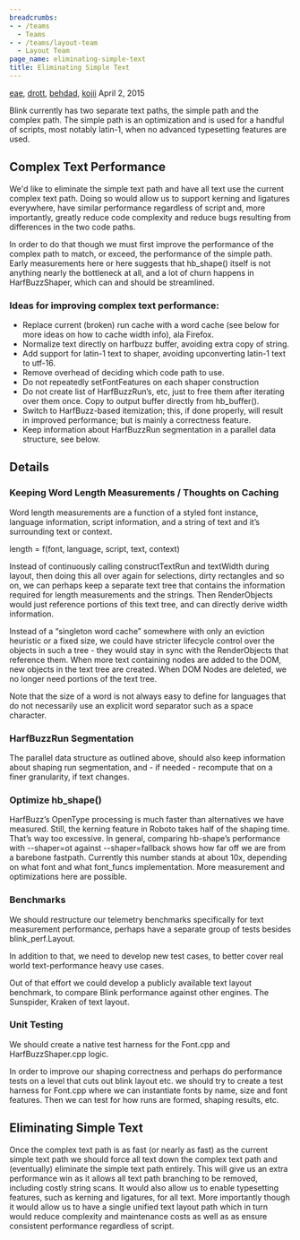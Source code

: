 ```yaml
---
breadcrumbs:
- - /teams
  - Teams
- - /teams/layout-team
  - Layout Team
page_name: eliminating-simple-text
title: Eliminating Simple Text
---
```


[eae](mailto:eae@chromium.org), [drott](mailto:drott@chromium.org),
[behdad](mailto:behdad@chromium.org), [kojii](mailto:kojii@chromium.org)
April 2, 2015

Blink currently has two separate text paths, the simple path and the complex
path. The simple path is an optimization and is used for a handful of scripts,
most notably latin-1, when no advanced typesetting features are used.

## Complex Text Performance

We'd like to eliminate the simple text path and have all text use the current
complex text path. Doing so would allow us to support kerning and ligatures
everywhere, have similar performance regardless of script and, more importantly,
greatly reduce code complexity and reduce bugs resulting from differences in the
two code paths.

In order to do that though we must first improve the performance of the complex
path to match, or exceed, the performance of the simple path. Early measurements
here or here suggests that hb_shape() itself is not anything nearly the
bottleneck at all, and a lot of churn happens in HarfBuzzShaper, which can and
should be streamlined.

### Ideas for improving complex text performance:

*   Replace current (broken) run cache with a word cache (see below for
            more ideas on how to cache width info), ala Firefox.
*   Normalize text directly on harfbuzz buffer, avoiding extra copy of
            string.
*   Add support for latin-1 text to shaper, avoiding upconverting
            latin-1 text to utf-16.
*   Remove overhead of deciding which code path to use.
*   Do not repeatedly setFontFeatures on each shaper construction
*   Do not create list of HarfBuzzRun’s, etc, just to free them after
            iterating over them once. Copy to output buffer directly from
            hb_buffer().
*   Switch to HarfBuzz-based itemization; this, if done properly, will
            result in improved performance; but is mainly a correctness feature.
*   Keep information about HarfBuzzRun segmentation in a parallel data
            structure, see below.

## Details

### Keeping Word Length Measurements / Thoughts on Caching

Word length measurements are a function of a styled font instance, language
information, script information, and a string of text and it’s surrounding text
or context.

length = f(font, language, script, text, context)

Instead of continuously calling constructTextRun and textWidth during layout,
then doing this all over again for selections, dirty rectangles and so on, we
can perhaps keep a separate text tree that contains the information required for
length measurements and the strings. Then RenderObjects would just reference
portions of this text tree, and can directly derive width information.

Instead of a “singleton word cache” somewhere with only an eviction heuristic or
a fixed size, we could have stricter lifecycle control over the objects in such
a tree - they would stay in sync with the RenderObjects that reference them.
When more text containing nodes are added to the DOM, new objects in the text
tree are created. When DOM Nodes are deleted, we no longer need portions of the
text tree.

Note that the size of a word is not always easy to define for languages that do
not necessarily use an explicit word separator such as a space character.

### HarfBuzzRun Segmentation

The parallel data structure as outlined above, should also keep information
about shaping run segmentation, and - if needed - recompute that on a finer
granularity, if text changes.

### Optimize hb_shape()

HarfBuzz’s OpenType processing is much faster than alternatives we have
measured. Still, the kerning feature in Roboto takes half of the shaping time.
That’s way too excessive. In general, comparing hb-shape’s performance with
--shaper=ot against --shaper=fallback shows how far off we are from a barebone
fastpath. Currently this number stands at about 10x, depending on what font and
what font_funcs implementation. More measurement and optimizations here are
possible.

### Benchmarks

We should restructure our telemetry benchmarks specifically for text measurement
performance, perhaps have a separate group of tests besides blink_perf.Layout.

In addition to that, we need to develop new test cases, to better cover real
world text-performance heavy use cases.

Out of that effort we could develop a publicly available text layout benchmark,
to compare Blink performance against other engines. The Sunspider, Kraken of
text layout.

### Unit Testing

We should create a native test harness for the Font.cpp and HarfBuzzShaper.cpp
logic.

In order to improve our shaping correctness and perhaps do performance tests on
a level that cuts out blink layout etc. we should try to create a test harness
for Font.cpp where we can instantiate fonts by name, size and font features.
Then we can test for how runs are formed, shaping results, etc.

## Eliminating Simple Text

Once the complex text path is as fast (or nearly as fast) as the current simple
text path we should force all text down the complex text path and (eventually)
eliminate the simple text path entirely. This will give us an extra performance
win as it allows all text path branching to be removed, including costly string
scans. It would also allow us to enable typesetting features, such as kerning
and ligatures, for all text. More importantly though it would allow us to have a
single unified text layout path which in turn would reduce complexity and
maintenance costs as well as as ensure consistent performance regardless of
script.
